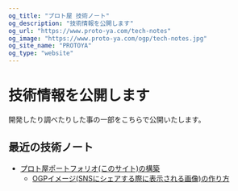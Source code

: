 ```yaml
---
og_title: "プロト屋 技術ノート"
og_description: "技術情報を公開します"
og_url: "https://www.proto-ya.com/tech-notes"
og_image: "https://www.proto-ya.com/ogp/tech-notes.jpg"
og_site_name: "PROTOYA"
og_type: "website"
---
```

# 技術情報を公開します

開発したり調べたりした事の一部をこちらで公開いたします。

## 最近の技術ノート

- [プロト屋ポートフォリオ(このサイト)の構築](making-protoya-portfolio-site.md)
    - [OGPイメージ(SNSにシェアする際に表示される画像)の作り方](how-to-make-ogp-image.md)
